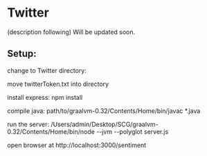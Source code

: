 # Twitter 
(description following)
Will be updated soon.

## Setup:
change to Twitter directory:

move twitterToken.txt into directory

install express: npm install

compile java: path/to/graalvm-0.32/Contents/Home/bin/javac *.java

run the server: /Users/admin/Desktop/SCG/graalvm-0.32/Contents/Home/bin/node --jvm --polyglot server.js

open browser at http://localhost:3000/sentiment


